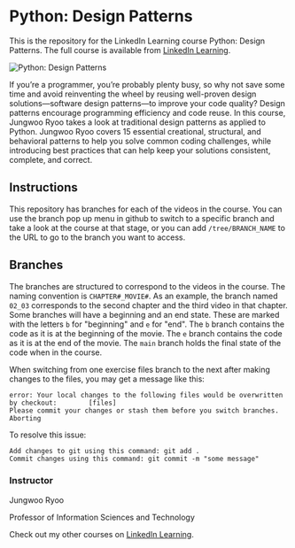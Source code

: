 # Python: Design Patterns
This is the repository for the LinkedIn Learning course Python: Design Patterns. The full course is available from [LinkedIn Learning][lil-course-url].

![Python: Design Patterns][lil-thumbnail-url] 

If you’re a programmer, you’re probably plenty busy, so why not save some time and avoid reinventing the wheel by reusing well-proven design solutions—software design patterns—to improve your code quality? Design patterns encourage programming efficiency and code reuse. In this course, Jungwoo Ryoo takes a look at traditional design patterns as applied to Python. Jungwoo Ryoo covers 15 essential creational, structural, and behavioral patterns to help you solve common coding challenges, while introducing best practices that can help keep your solutions consistent, complete, and correct.

## Instructions
This repository has branches for each of the videos in the course. You can use the branch pop up menu in github to switch to a specific branch and take a look at the course at that stage, or you can add `/tree/BRANCH_NAME` to the URL to go to the branch you want to access.

## Branches
The branches are structured to correspond to the videos in the course. The naming convention is `CHAPTER#_MOVIE#`. As an example, the branch named `02_03` corresponds to the second chapter and the third video in that chapter. 
Some branches will have a beginning and an end state. These are marked with the letters `b` for "beginning" and `e` for "end". The `b` branch contains the code as it is at the beginning of the movie. The `e` branch contains the code as it is at the end of the movie. The `main` branch holds the final state of the code when in the course.

When switching from one exercise files branch to the next after making changes to the files, you may get a message like this:

    error: Your local changes to the following files would be overwritten by checkout:        [files]
    Please commit your changes or stash them before you switch branches.
    Aborting

To resolve this issue:
	
    Add changes to git using this command: git add .
	Commit changes using this command: git commit -m "some message"


### Instructor

Jungwoo Ryoo 
                            
Professor of Information Sciences and Technology

                            

Check out my other courses on [LinkedIn Learning](https://www.linkedin.com/learning/instructors/jungwoo-ryoo).

[lil-course-url]: https://www.linkedin.com/learning/python-design-patterns-14304845
[lil-thumbnail-url]: https://cdn.lynda.com/course/2422610/2422610-1633633858335-16x9.jpg
